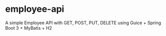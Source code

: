 # employee-api
A simple Employee API with GET, POST, PUT, DELETE using Guice + Spring Boot 3 + MyBatis + H2
